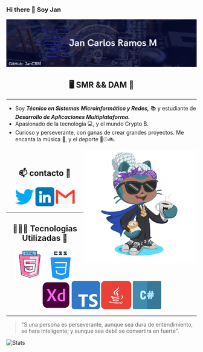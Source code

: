 ### Hi there  👋 Soy Jan

<img src="./img/Banner de Etsy Formas Colorido.gif">

<h2 align="center">🖥️ SMR && DAM 🚀</h2>

---
 - Soy ***Técnico en Sistemas Microinformático y Redes,*** 📚 y estudiante de ***Desarrollo de Aplicaciones Multiplataforma.***
- Apasionado de la tecnología 💻, y el mundo Crypto ₿. 
- Curioso y perseverante, con ganas de crear grandes proyectos.
Me encanta la música 🎵,  y el deporte 🏀⚾🚲.

<img align="right" src="./img/octogato.png" width="300px">

<br>

<div align="center">

<h2 align="center">📫 contacto 📧</h2>

[<img src="./img/twitter.png" width="50px" height="50px">](https://twitter.com/JC_R_M) [<img src="./img/linkedin.png" width="50px" height="50px">](https://www.linkedin.com/notifications/) [<img src="./img/gmail.png" width="50px" height="50px">](href="mailto:jcramos417@gmail.com")
<br>

</div>

---

<h2 align="center">👨🏽‍💻 Tecnologias Utilizadas 💬</h2>


<div align="center">
<img src="./img/html-5.png" width="80px" height="80px"> <img src="./img/css.png" width="75px" height="75px"> <img src="./img/xd.png" width="75px" height="75px"> <img src="./img/typescript.png" width="75px" height="75px"> <img src="./img/java.png" width="80px" height="75px"> <img src="./img/hashtag.png" width="75px" height="75px">
</div>

---


 > "S una persona es perseverante, aunque sea dura de entendimiento, se hara inteligente; y aunque sea debíl se convertira en fuerte".



![Stats](https://github-readme-stats.vercel.app/api?username=JanCRM&show_icons=true)